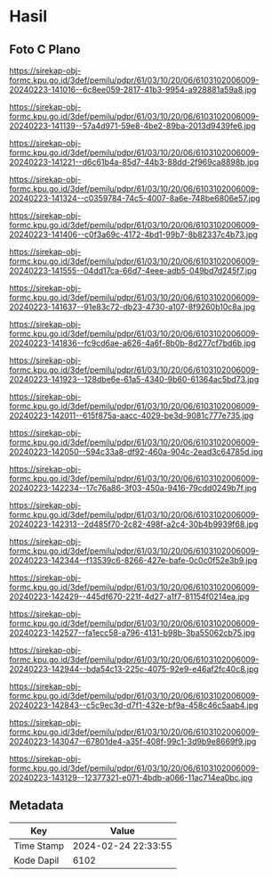 # Hasil

## Foto C Plano

https://sirekap-obj-formc.kpu.go.id/3def/pemilu/pdpr/61/03/10/20/06/6103102006009-20240223-141016--6c8ee059-2817-41b3-9954-a928881a59a8.jpg

https://sirekap-obj-formc.kpu.go.id/3def/pemilu/pdpr/61/03/10/20/06/6103102006009-20240223-141139--57a4d971-59e8-4be2-89ba-2013d9439fe6.jpg

https://sirekap-obj-formc.kpu.go.id/3def/pemilu/pdpr/61/03/10/20/06/6103102006009-20240223-141221--d6c61b4a-85d7-44b3-88dd-2f969ca8898b.jpg

https://sirekap-obj-formc.kpu.go.id/3def/pemilu/pdpr/61/03/10/20/06/6103102006009-20240223-141324--c0359784-74c5-4007-8a6e-748be6806e57.jpg

https://sirekap-obj-formc.kpu.go.id/3def/pemilu/pdpr/61/03/10/20/06/6103102006009-20240223-141406--c0f3a69c-4172-4bd1-99b7-8b82337c4b73.jpg

https://sirekap-obj-formc.kpu.go.id/3def/pemilu/pdpr/61/03/10/20/06/6103102006009-20240223-141555--04dd17ca-66d7-4eee-adb5-049bd7d245f7.jpg

https://sirekap-obj-formc.kpu.go.id/3def/pemilu/pdpr/61/03/10/20/06/6103102006009-20240223-141637--91e83c72-db23-4730-a107-8f9260b10c8a.jpg

https://sirekap-obj-formc.kpu.go.id/3def/pemilu/pdpr/61/03/10/20/06/6103102006009-20240223-141836--fc9cd6ae-a626-4a6f-8b0b-8d277cf7bd6b.jpg

https://sirekap-obj-formc.kpu.go.id/3def/pemilu/pdpr/61/03/10/20/06/6103102006009-20240223-141923--128dbe6e-61a5-4340-9b60-61364ac5bd73.jpg

https://sirekap-obj-formc.kpu.go.id/3def/pemilu/pdpr/61/03/10/20/06/6103102006009-20240223-142011--615f875a-aacc-4029-be3d-9081c777e735.jpg

https://sirekap-obj-formc.kpu.go.id/3def/pemilu/pdpr/61/03/10/20/06/6103102006009-20240223-142050--594c33a8-df92-460a-904c-2ead3c64785d.jpg

https://sirekap-obj-formc.kpu.go.id/3def/pemilu/pdpr/61/03/10/20/06/6103102006009-20240223-142234--17c76a86-3f03-450a-9416-79cdd0249b7f.jpg

https://sirekap-obj-formc.kpu.go.id/3def/pemilu/pdpr/61/03/10/20/06/6103102006009-20240223-142313--2d485f70-2c82-498f-a2c4-30b4b9939f68.jpg

https://sirekap-obj-formc.kpu.go.id/3def/pemilu/pdpr/61/03/10/20/06/6103102006009-20240223-142344--f13539c6-8266-427e-bafe-0c0c0f52e3b9.jpg

https://sirekap-obj-formc.kpu.go.id/3def/pemilu/pdpr/61/03/10/20/06/6103102006009-20240223-142429--445df670-221f-4d27-a1f7-81154f0214ea.jpg

https://sirekap-obj-formc.kpu.go.id/3def/pemilu/pdpr/61/03/10/20/06/6103102006009-20240223-142527--fa1ecc58-a796-4131-b98b-3ba55062cb75.jpg

https://sirekap-obj-formc.kpu.go.id/3def/pemilu/pdpr/61/03/10/20/06/6103102006009-20240223-142944--bda54c13-225c-4075-92e9-e46af2fc40c8.jpg

https://sirekap-obj-formc.kpu.go.id/3def/pemilu/pdpr/61/03/10/20/06/6103102006009-20240223-142843--c5c9ec3d-d7f1-432e-bf9a-458c46c5aab4.jpg

https://sirekap-obj-formc.kpu.go.id/3def/pemilu/pdpr/61/03/10/20/06/6103102006009-20240223-143047--67801de4-a35f-408f-99c1-3d9b9e8669f9.jpg

https://sirekap-obj-formc.kpu.go.id/3def/pemilu/pdpr/61/03/10/20/06/6103102006009-20240223-143129--12377321-e071-4bdb-a066-11ac714ea0bc.jpg


## Metadata

| Key        | Value               |
| ---------- | ------------------- |
| Time Stamp | 2024-02-24 22:33:55 |
| Kode Dapil | 6102                |



